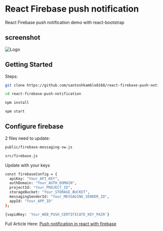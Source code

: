 # React Firebase push notification

React Firebase push notification demo with react-bootstrap

## screenshot
![Logo](https://i.postimg.cc/wTS7nx5n/13-first-notification-displayed-geekystack.png)

## Getting Started
Steps:
```bash
git clone https://github.com/santoshkamble8168/react-firebase-push-notification.git
```

```bash
cd react-firebase-push-notification
```

```bash
npm install
```

```bash
npm start
```


## Configure firebase

2 files need to update:
```bash
public/firebase-messaging-sw.js
```

```bash
src/firebase.js
```

Update with your keys

```bash
const firebaseConfig = {
  apiKey: "Your_API_KEY",
  authDomain: "Your_AUTH_DOMAIN",
  projectId: "Your_PROJECT_ID",
  storageBucket: "Your_STORAGE_BUCKET",
  messagingSenderId: "Your_MESSAGING_SENDER_ID",
  appId: "Your_APP_ID"
};
```

```bash
{vapidKey: 'Your_WEB_PUSH_CERTIFICATE_KEY_PAIR'}
```
Full Article Here: [Push notification in react with firebase](https://geekystack.com/push-notification-in-react-with-firebase/)
